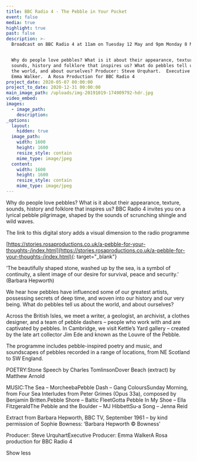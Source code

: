 ```yaml
---
title: BBC Radio 4 - The Pebble in Your Pocket
event: false
media: true
highlight: true
past: false
description: >-
  Broadcast on BBC Radio 4 at 11am on Tuesday 12 May and 9pm Monday 8 May 2020.


  Why do people love pebbles? What is it about their appearance, texture,
  sounds, history and folklore that inspires us? What do pebbles tell us about
  the world, and about ourselves? Producer: Steve Urquhart.  Executive Producer:
  Emma Walker.  A Rosa Production for BBC Radio 4
project_date: 2020-05-07 00:00:00
project_to_date: 2020-12-31 00:00:00
main_image_path: /uploads/img-20191019-174909792-hdr.jpg
video_embed:
images:
  - image_path:
    description:
_options:
  layout:
    hidden: true
  image_path:
    width: 1600
    height: 1600
    resize_style: contain
    mime_type: image/jpeg
  content:
    width: 1600
    height: 1600
    resize_style: contain
    mime_type: image/jpeg
---
```


Why do people love pebbles? What is it about their appearance, texture, sounds, history and folklore that inspires us? BBC Radio 4 invites you on a lyrical pebble pilgrimage, shaped by the sounds of scrunching shingle and wild waves.

The link to this digital story adds a visual dimension to the radio programme

[https://stories.rosaproductions.co.uk/a-pebble-for-your-thoughts-/index.html](https://stories.rosaproductions.co.uk/a-pebble-for-your-thoughts-/index.html){: target="_blank"}

‘The beautifully shaped stone, washed up by the sea, is a symbol of continuity, a silent image of our desire for survival, peace and security.’ (Barbara Hepworth)

We hear how pebbles have influenced some of our greatest artists, possessing secrets of deep time, and woven into our history and our very being. What do pebbles tell us about the world, and about ourselves?

Across the British Isles, we meet a writer, a geologist, an archivist, a clothes designer, and a team of pebble dashers – people who work with and are captivated by pebbles. In Cambridge, we visit Kettle’s Yard gallery – created by the late art collector Jim Ede and known as the Louvre of the Pebble.

The programme includes pebble-inspired poetry and music, and soundscapes of pebbles recorded in a range of locations, from NE Scotland to SW England.

POETRY:Stone Speech by Charles TomlinsonDover Beach (extract) by Matthew Arnold

MUSIC:The Sea – MorcheebaPebble Dash – Gang ColoursSunday Morning, from Four Sea Interludes from Peter Grimes (Opus 33a), composed by Benjamin Britten.Pebble Shore – Baltic FleetGotta Pebble In My Shoe – Ella FitzgeraldThe Pebble and the Boulder – MJ HibbettSu-a Song – Jenna Reid

Extract from Barbara Hepworth, BBC TV, September 1961 – by kind permission of Sophie Bowness: ‘Barbara Hepworth &copy; Bowness'

Producer: Steve UrquhartExecutive Producer: Emma WalkerA Rosa production for BBC Radio 4

Show less

&nbsp;